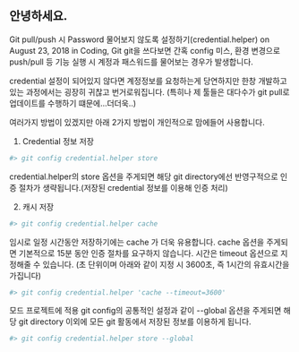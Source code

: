 ## 안녕하세요. 


Git pull/push 시 Password 물어보지 않도록 설정하기(credential.helper)
on August 23, 2018  in Coding, Git 
git을 쓰다보면 간혹 config 미스, 환경 변경으로 push/pull 등 기능 실행 시 계정과 패스워드를 물어보는 경우가 발생합니다.

credential 설정이 되어있지 않다면 계정정보를 요청하는게 당연하지만 한창 개발하고 있는 과정에서는 굉장히 귀찮고 번거로워집니다.
(특히나 제 툴들은 대다수가 git pull로 업데이트를 수행하기 떄문에...더더욱..)

여러가지 방법이 있겠지만 아래 2가지 방법이 개인적으로 맘에들어 사용합니다.

1. Credential 정보 저장
```bash
#> git config credential.helper store
```

credential.helper의 store 옵션을 주게되면 해당 git directory에선 반영구적으로 인증 절차가 생략됩니다.(저장된 credential 정보를 이용해 인증 처리)

2. 캐시 저장

```bash
#> git config credential.helper cache
```

임시로 일정 시간동안 저장하기에는 cache 가 더욱 유용합니다. cache 옵션을 주게되면 기본적으로 15분 동안 인증 절차를 요구하지 않습니다.
시간은 timeout 옵션으로 지정해줄 수 있습니다. (초 단위이며 아래와 같이 지정 시 3600초, 즉 1시간의 유효시간을 가집니다)

```bash
#> git config credential.helper 'cache --timeout=3600'
```

모드 프로젝트에 적용
git config의 공통적인 설정과 같이 --global 옵션을 주게되면 해당 git directory 이외에 모든 git 활동에서 저장된 정보를 이용하게 됩니다.

```bash
#> git config credential.helper store --global
```
